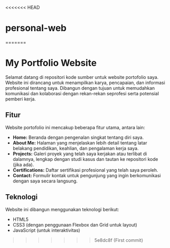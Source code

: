 <<<<<<< HEAD
# personal-web
=======


# My Portfolio Website

Selamat datang di repositori kode sumber untuk website portofolio saya. Website ini dirancang untuk menampilkan karya, pencapaian, dan informasi profesional tentang saya. Dibangun dengan tujuan untuk memudahkan komunikasi dan kolaborasi dengan rekan-rekan seprofesi serta potensial pemberi kerja.

## Fitur

Website portofolio ini mencakup beberapa fitur utama, antara lain:

- **Home:** Beranda dengan pengenalan singkat tentang diri saya.
- **About Me:** Halaman yang menjelaskan lebih detail tentang latar belakang pendidikan, keahlian, dan pengalaman kerja saya.
- **Projects:** Galeri proyek yang telah saya kerjakan atau terlibat di dalamnya, lengkap dengan studi kasus dan tautan ke repositori kode (jika ada).
- **Certifications:** Daftar sertifikasi profesional yang telah saya peroleh.
- **Contact:** Formulir kontak untuk pengunjung yang ingin berkomunikasi dengan saya secara langsung.

## Teknologi

Website ini dibangun menggunakan teknologi berikut:

- HTML5
- CSS3 (dengan penggunaan Flexbox dan Grid untuk layout)
- JavaScript (untuk interaktivitas)

>>>>>>> 5e8dc8f (First commit)
